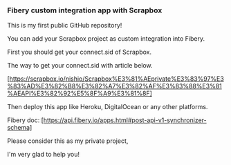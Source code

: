 ### Fibery custom integration app with Scrapbox

This is my first public GitHub repository!

You can add your Scrapbox project as custom integration into Fibery.

First you should get your connect.sid of Scrapbox.

The way to get your connect.sid with article below.

[https://scrapbox.io/nishio/Scrapbox%E3%81%AEprivate%E3%83%97%E3%83%AD%E3%82%B8%E3%82%A7%E3%82%AF%E3%83%88%E3%81%AEAPI%E3%82%92%E5%8F%A9%E3%81%8F]

Then deploy this app like Heroku, DigitalOcean or any other platforms.

Fibery doc: [https://api.fibery.io/apps.html#post-api-v1-synchronizer-schema]

Please consider this as my private project, 

I'm very glad to help you!